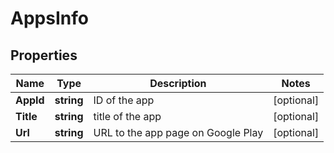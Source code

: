 # AppsInfo


## Properties

| Name | Type | Description | Notes |
|------------ | ------------- | ------------- | -------------|
**AppId** | **string** | ID of the app |[optional]|
**Title** | **string** | title of the app |[optional]|
**Url** | **string** | URL to the app page on Google Play |[optional]|